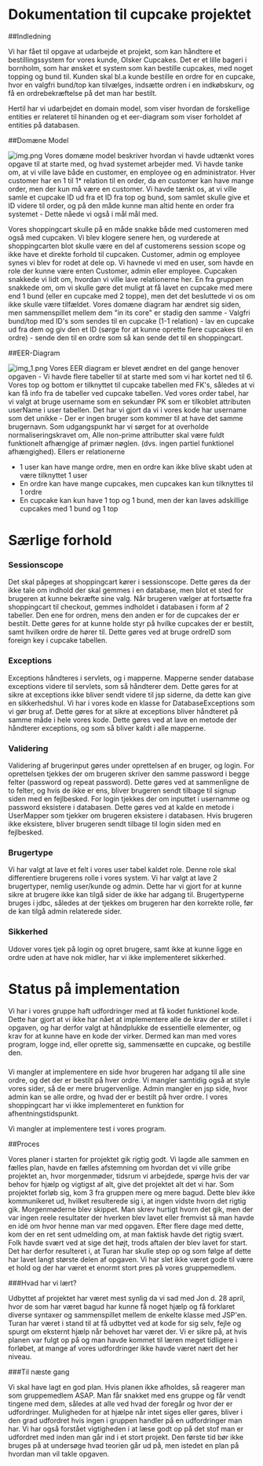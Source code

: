 # Dokumentation til cupcake projektet

##Indledning

Vi har fået til opgave at udarbejde et projekt, som kan håndtere et bestillingssystem for vores kunde, Olsker Cupcakes.
Det er et lille bageri i bornholm, som har ønsket et system som kan bestille cupcakes, med noget topping
og bund til. Kunden skal bl.a kunde bestille en ordre for en cupcake, hvor en valgfri bund/top kan tilvælges,
indsætte ordren i en indkøbskurv, og få en ordrebekræftelse på det man har bestilt.

Hertil har vi udarbejdet en domain model, som viser hvordan de forskellige entities er relateret til hinanden og et 
eer-diagram som viser forholdet af entities på databasen.

##Domæne Model

![img.png](img.png)
Vores domæne model beskriver hvordan vi havde udtænkt vores opgave til at starte med, og hvad systemet arbejder med.
Vi havde tanke om, at vi ville lave både en customer, en employee og en administrator. Hver customer har en 1 til 1* relation
til en order, da en customer kan have mange order, men der kun må være en customer. Vi havde tænkt os, at vi ville samle et 
cupcake ID ud fra et ID fra top og bund, som samlet skulle give et ID videre til order, og på den måde kunne man altid hente
en order fra systemet - Dette nåede vi også i mål mål med.

Vores shoppingcart skulle på en måde snakke både med customeren med også med cupcaken. Vi blev klogere senere hen, og vurderede
at shoppingcarten blot skulle være en del af customerens session scope og ikke have et direkte forhold til cupcaken.
Customer, admin og employee synes vi blev for rodet at dele op. Vi havnede vi med en user, som havde en role der kunne være
enten Customer, admin eller employee. Cupcaken snakkede vi lidt om, hvordan vi ville lave relationerne her. En fra gruppen 
snakkede om, om vi skulle gøre det muligt at få lavet en cupcake med mere end 1 bund (eller en cupcake med 2 toppe), men det
det besluttede vi os om ikke skulle være tilfældet. Vores domæne diagram har ændret sig siden, men sammenspillet mellem dem 
"in its core" er stadig den samme - Valgfri bund/top med ID's som sendes til en cupcake (1-1 relation) - lav en cupcake ud 
fra dem og giv den et ID (sørge for at kunne oprette flere cupcakes til en ordre) - sende den til en ordre som så kan sende det
til en shoppingcart.

##EER-Diagram

![img_1.png](img_1.png)
Vores EER diagram er blevet ændret en del gange henover opgaven - Vi havde flere tabeller til at starte med som vi har kortet ned til 6.
Vores top og bottom er tilknyttet til cupcake tabellen med FK's, således at vi kan få info fra de tabeller ved cupcake tabellen.
Ved vores order tabel, har vi valgt at bruge username som en sekundær PK som er tilkoblet attributen userName i user tabellen.
Det har vi gjort da vi i vores kode har username som det unikke - Der er ingen bruger som kommer til at have det samme brugernavn.
Som udgangspunkt har vi sørget for at overholde normaliseringskravet om, Alle non-prime attributter skal være fuldt funktionelt 
afhængige af primær nøglen. (dvs. ingen partiel funktionel afhængighed). Ellers er relationerne
- 1 user kan have mange ordre, men en ordre kan ikke blive skabt uden at være tilknyttet 1 user
- En ordre kan have mange cupcakes, men cupcakes kan kun tilknyttes til 1 ordre
- En cupcake kan kun have 1 top og 1 bund, men der kan laves adskillige cupcakes med 1 bund og 1 top



# Særlige forhold

### Sessionscope

Det skal påpeges at shoppingcart kører i sessionscope. Dette gøres da der ikke tale om indhold der skal gemmes i en database, men blot et sted for brugeren at kunne bekræfte sine valg.
Når brugeren vælger at fortsætte fra shoppingcart til checkout, gemmes indholdet i databasen i form af 2 tabeller. Den ene for ordren, mens den anden er for de cupcakes der er bestilt. Dette gøres for at kunne holde styr på hvilke cupcakes der er bestilt, samt hvilken ordre de hører til. Dette gøres ved at bruge ordreID som foreign key i cupcake tabellen.

### Exceptions

Exceptions håndteres i servlets, og i mapperne. Mapperne sender database exceptions videre til servlets, som så håndterer dem. Dette gøres for at sikre at exceptions ikke bliver sendt videre til jsp siderne, da dette kan give en sikkerhedshul.
Vi har i vores kode en klasse for DatabaseExceptions som vi gør brug af. Dette gøres for at sikre at exceptions bliver håndteret på samme måde i hele vores kode. Dette gøres ved at lave en metode der håndterer exceptions, og som så bliver kaldt i alle mapperne. 

### Validering

Validering af brugerinput gøres under oprettelsen af en bruger, og login.
For oprettelsen tjekkes der om brugeren skriver den samme password i begge felter (password og repeat password). Dette gøres ved at sammenligne de to felter, og hvis de ikke er ens, bliver brugeren sendt tilbage til signup siden med en fejlbesked.
For login tjekkes der om inputtet i usernamme og password eksistere i databasen. Dette gøres ved at kalde en metode i UserMapper som tjekker om brugeren eksistere i databasen. Hvis brugeren ikke eksistere, bliver brugeren sendt tilbage til login siden med en fejlbesked.

### Brugertype

Vi har valgt at lave et felt i vores user tabel kaldet role. 
Denne role skal differentiere brugerens rolle i vores system.
Vi har valgt at lave 2 brugertyper, nemlig user/kunde og admin.
Dette har vi gjort for at kunne sikre at brugere ikke kan tilgå sider de ikke har adgang til.
Brugertyperne bruges i jdbc, således at der tjekkes om brugeren har den korrekte rolle, før de kan tilgå admin relaterede sider.


### Sikkerhed
Udover vores tjek på login og opret brugere, samt ikke at kunne ligge en ordre uden at have nok midler, har vi ikke implementeret sikkerhed. 


# Status på implementation
Vi har i vores gruppe haft udfordringer med at få kodet funktionel kode. 
Dette har gjort at vi ikke har nået at implementere alle de krav der er stillet i opgaven, og har derfor valgt at håndplukke de essentielle elementer, og krav for at kunne have en kode der virker.
Dermed kan man med vores program, logge ind, eller oprette sig, sammensætte en cupcake, og bestille den.

###
Vi mangler at implementere en side hvor brugeren har adgang til alle sine ordre, og det der er bestilt på hver ordre. 
Vi mangler samtidig også at style vores sider, så de er mere brugervenlige.
Admin mangler en jsp side, hvor admin kan se alle ordre, og hvad der er bestilt på hver ordre.
I vores shoppingcart har vi ikke implementeret en funktion for afhentningstidspunkt.

Vi mangler at implementere test i vores program.



##Proces

Vores planer i starten for projektet gik rigtig godt. Vi lagde alle sammen en fælles plan, havde en fælles afstemning om hvordan det
vi ville gribe projektet an, hvor morgenmøder, tidsrum vi arbejdede, spørge hvis der var behov for hjælp og vigtigst af alt, give
det projektet alt det vi har. Som projektet forløb sig, kom 3 fra gruppen mere og mere bagud. Dette blev ikke kommunikeret ud, hvilket
resulterede sig i, at ingen vidste hvorn det rigtig gik. Morgenmøderne blev skippet. Man skrev hurtigt hvorn det gik, men der var ingen
reele resultater der hverken blev lavet eller fremvist så man havde en idé om hvor henne man var med opgaven.
Efter flere dage med dette, kom der en ret sent udmelding om, at man faktisk havde det rigtig svært. Folk havde svært ved at sige
det højt, trods aftalen der blev lavet for start. Det har derfor resulteret i, at Turan har skulle step op og som følge af dette
har lavet langt største delen af opgaven. Vi har slet ikke været gode til være et hold og der har været et enormt stort pres på vores 
gruppemedlem. 
 
###Hvad har vi lært?

Udbyttet af projektet har været mest synlig da vi sad med Jon d. 28 april, hvor de som har været bagud har kunne få noget hjælp og
få forklaret diverse syntaxer og sammenspillet mellem de enkelte klasse med JSP'en.
Turan har været i stand til at få udbyttet ved at kode for sig selv, fejle og spurgt om eksternt hjælp når behovet har været der. 
Vi er sikre på, at hvis planen var fulgt op på og man havde kommet til læren meget tidligere i forløbet, at mange af vores udfordringer
ikke havde været nært det her niveau.

###Til næste gang

Vi skal have lagt en god plan. Hvis planen ikke afholdes, så reagerer man som gruppemedlem ASAP. Man får snakket med ens gruppe og får
vendt tingene med dem, således at alle ved hvad der foregår og hvor der er udfordringer. Muligheden for at hjælpe når intet siges eller gøres,
bliver i den grad udfordret hvis ingen i gruppen handler på en udfordringer man har.
Vi har også forstået vigtigheden i at læse godt op på det stof man er udfordret med inden man går ind i et stort projekt. Den første tid 
bør ikke bruges på at undersøge hvad teorien går ud på, men istedet en plan på hvordan man vil takle opgaven.
